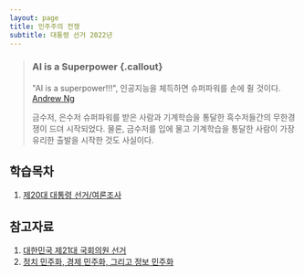 ```yaml
---
layout: page
title: 민주주의 전쟁
subtitle: 대통령 선거 2022년
---
```


> ### AI is a Superpower {.callout}
>
> "AI is a superpower!!!", 인공지능을 체득하면 슈퍼파워를 손에 쥘 것이다. [Andrew Ng](https://twitter.com/andrewyng/status/728986380638916609)
>
> 금수저, 은수저 슈퍼파워를 받은 사람과 기계학습을 통달한 흑수저들간의 무한경쟁이 드뎌 시작되었다. 물론, 
> 금수저를 입에 물고 기계학습을 통달한 사람이 가장 유리한 출발을 시작한 것도 사실이다.

## 학습목차 

1. [제20대 대통령 선거/여론조사](president-poll.html)

## 참고자료

1. [대한민국 제21대 국회의원 선거](https://statkclee.github.io/election/)
1. [정치 민주화, 경제 민주화, 그리고 정보 민주화](https://statkclee.github.io/politics/)